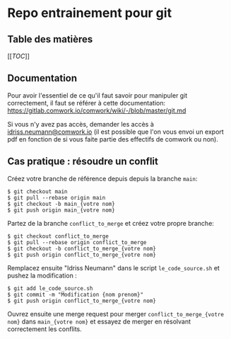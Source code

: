 # Repo entrainement pour git

## Table des matières

[[_TOC_]]

## Documentation

Pour avoir l'essentiel de ce qu'il faut savoir pour manipuler git correctement, il faut se référer à cette documentation: https://gitlab.comwork.io/comwork/wiki/-/blob/master/git.md

Si vous n'y avez pas accès, demander les accès à idriss.neumann@comwork.io (il est possible que l'on vous envoi un export pdf en fonction de si vous faite partie des effectifs de comwork ou non).

## Cas pratique : résoudre un conflit

Créez votre branche de référence depuis depuis la branche `main`:

```shell
$ git checkout main
$ git pull --rebase origin main
$ git checkout -b main_{votre nom}
$ git push origin main_{votre nom}
```

Partez de la branche `conflict_to_merge` et créez votre propre branche:

```shell
$ git checkout conflict_to_merge
$ git pull --rebase origin conflict_to_merge
$ git checkout -b conflict_to_merge_{votre nom}
$ git push origin conflict_to_merge_{votre nom}
```

Remplacez ensuite "Idriss Neumann" dans le script `le_code_source.sh` et pushez la modification :

```shell
$ git add le_code_source.sh
$ git commit -m "Modification {nom prenom}"
$ git push origin conflict_to_merge_{votre nom}
```

Ouvrez ensuite une merge request pour merger `conflict_to_merge_{votre nom}` dans `main_{votre nom}` et essayez de merger en résolvant correctement les conflits.

